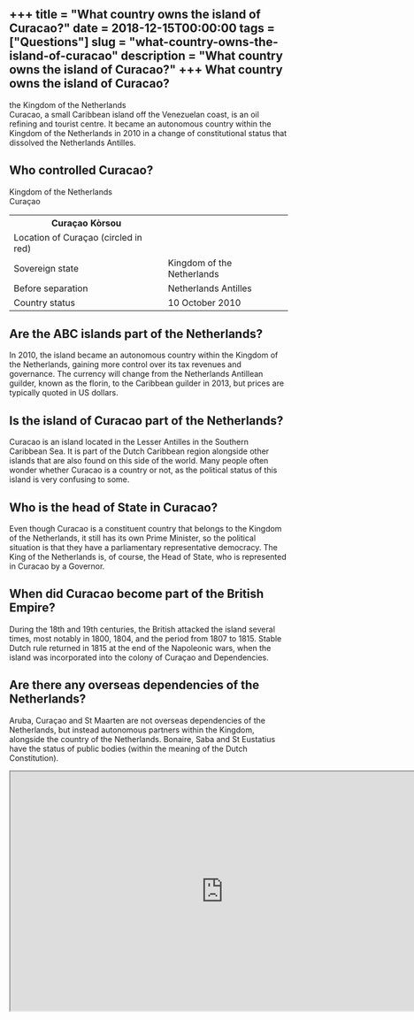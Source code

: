 +++
title = "What country owns the island of Curacao?"
date = 2018-12-15T00:00:00
tags = ["Questions"]
slug = "what-country-owns-the-island-of-curacao"
description = "What country owns the island of Curacao?"
+++
What country owns the island of Curacao?
----------------------------------------

the Kingdom of the Netherlands  
Curacao, a small Caribbean island off the Venezuelan coast, is an oil refining and tourist centre. It became an autonomous country within the Kingdom of the Netherlands in 2010 in a change of constitutional status that dissolved the Netherlands Antilles.

Who controlled Curacao?
-----------------------

Kingdom of the Netherlands  
Curaçao

<table><tr><th>Curaçao Kòrsou</th></tr><tr><td>Location of Curaçao (circled in red)</td></tr><tr><td>Sovereign state</td><td>Kingdom of the Netherlands</td></tr><tr><td>Before separation</td><td>Netherlands Antilles</td></tr><tr><td>Country status</td><td>10 October 2010</td></tr></table>

Are the ABC islands part of the Netherlands?
--------------------------------------------

In 2010, the island became an autonomous country within the Kingdom of the Netherlands, gaining more control over its tax revenues and governance. The currency will change from the Netherlands Antillean guilder, known as the florin, to the Caribbean guilder in 2013, but prices are typically quoted in US dollars.

Is the island of Curacao part of the Netherlands?
-------------------------------------------------

Curacao is an island located in the Lesser Antilles in the Southern Caribbean Sea. It is part of the Dutch Caribbean region alongside other islands that are also found on this side of the world. Many people often wonder whether Curacao is a country or not, as the political status of this island is very confusing to some.

Who is the head of State in Curacao?
------------------------------------

Even though Curacao is a constituent country that belongs to the Kingdom of the Netherlands, it still has its own Prime Minister, so the political situation is that they have a parliamentary representative democracy. The King of the Netherlands is, of course, the Head of State, who is represented in Curacao by a Governor.

When did Curacao become part of the British Empire?
---------------------------------------------------

During the 18th and 19th centuries, the British attacked the island several times, most notably in 1800, 1804, and the period from 1807 to 1815. Stable Dutch rule returned in 1815 at the end of the Napoleonic wars, when the island was incorporated into the colony of Curaçao and Dependencies.

Are there any overseas dependencies of the Netherlands?
-------------------------------------------------------

Aruba, Curaçao and St Maarten are not overseas dependencies of the Netherlands, but instead autonomous partners within the Kingdom, alongside the country of the Netherlands. Bonaire, Saba and St Eustatius have the status of public bodies (within the meaning of the Dutch Constitution).

<iframe allow="accelerometer; autoplay; clipboard-write; encrypted-media; gyroscope; picture-in-picture" allowfullscreen="" class="__youtube_prefs__  epyt-is-override  no-lazyload" data-no-lazy="1" data-origheight="433" data-origwidth="770" data-skipgform_ajax_framebjll="" height="433" id="_ytid_36624" loading="lazy" src="https://www.youtube.com/embed/b23AHHSyVag?enablejsapi=1&autoplay=0&cc_load_policy=0&cc_lang_pref=&iv_load_policy=1&loop=0&modestbranding=0&rel=1&fs=1&playsinline=0&autohide=2&theme=dark&color=red&controls=1&" title="YouTube player" width="770"></iframe>